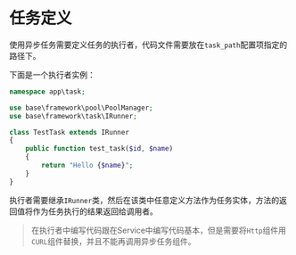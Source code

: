 # 任务定义

使用异步任务需要定义任务的执行者，代码文件需要放在`task_path`配置项指定的路径下。

下面是一个执行者实例：

```php
namespace app\task;

use base\framework\pool\PoolManager;
use base\framework\task\IRunner;

class TestTask extends IRunner
{
    public function test_task($id, $name)
    {
        return "Hello {$name}";
    }
}
```

执行者需要继承`IRunner`类，然后在该类中任意定义方法作为任务实体，方法的返回值将作为任务执行的结果返回给调用者。

> 在执行者中编写代码跟在Service中编写代码基本，但是需要将`Http`组件用`CURL`组件替换，并且不能再调用异步任务组件。